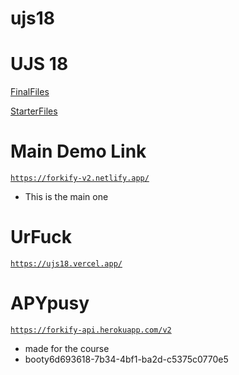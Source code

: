 # ujs18

<!-- <img src="./IMG/x.gif" width="200%"> -->

# UJS 18

[FinalFiles](https://github.com/jonasschmedtmann/complete-javascript-course/tree/master/18-forkify/final)

[StarterFiles](https://github.com/jonasschmedtmann/complete-javascript-course/tree/master/18-forkify/starter)

# Main Demo Link

[`https://forkify-v2.netlify.app/`](https://forkify-v2.netlify.app/)

- This is the main one

# UrFuck

[`https://ujs18.vercel.app/`](https://ujs18.vercel.app/)

# APYpusy

[`https://forkify-api.herokuapp.com/v2`](https://forkify-api.herokuapp.com/v2)

- made for the course
- booty6d693618-7b34-4bf1-ba2d-c5375c0770e5
